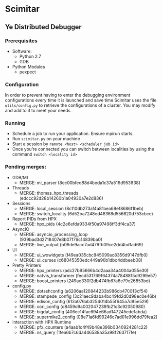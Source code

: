 # Scimitar
## Ye Distributed Debugger

### Prerequisites
* Software:
  * Python 2.7
  * GDB
* Python Modules
  * pexpect

### Configuration
In order to prevent having to enter the debugging environment configurations
every time it is launched and save time Scimitar uses the file
`utils/config.py` to retrieve the configurations of a cluster. You may modify
and add to it to meet your needs.

### Running
* Schedule a job to run your application. Ensure mpirun starts.
* Run `scimitar.py` on your machine
* Start a session by `remote <host> <scheduler job id>`
* Once you're connected you can switch between localities by using the command `switch <locality id>`

### Pending merges:
* GDB/MI
  * MERGE: mi_parser (8ec00bfed88d4beda1c37a516d953638)
* Threads
  * MERGE: thomas_hpx_threads (edccc92d28b14260b1a04930a7e2d836)
* Sessions
  * MERGE: local_session (8c110db273af4a81bea68ef8686f1beb)
  * MERGE: switch_locality (6d52ba7248ed48368d556620d753cbce)
* Report PIDs from HPX
  * MERGE: hpx_pids (4c2e6efda9334f50a97498ff3df4ca37)
* AsyncIO
  * MERGE: asyncio_processing_loop (939bad3d2718407e8b07176c14839ba0)
  * MERGE: live_output (b09de9acc7ad476fb09ce2dd4bd1ad69)
* UI
  * MERGE: ui_wxwidgets (f49ea035cbc845099ac8356d9147dfb0)
  * MERGE: ui_curses (c68045350edc449a90b1dbc4ddbeeb08)
* Pretty Printers
  * MERGE: hpx_printers (adc27b95666b4d2aaa34a4004a055e30)
  * MERGE: natvis_transformer (fecd531769f64374a7848815c9299e57)
  * MERGE: boost_printers (249ae330f2db474fb67a6e79e26853bd)
* config.py
  * MERGE: dotsshconfig (a6206aa120844233b986cb470013cf54)
  * MERGE: stampede_config (3c21aec9daba4bc49fd2d0d98ec0e46b)
  * MERGE: edison_config (613a076ab3254014b55f645a7d85e529)
  * MERGE: cori_config (d8459d9a002047239fb21c3c92050980)
  * MERGE: bigdat_config (406ec14fae894e66ad147245ede1abda)
  * MERGE: supermike2_config (08e71a6fd99246c7ad01e996dd79fea2)
* Interaction with HPX Runtime
  * MERGE: pfx_counters (a4aab1c4f49b48e396b0340924281c22)
  * MERGE: ns_query (1fea6b7c6da446538a35a98f263717fe)
